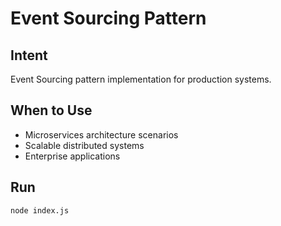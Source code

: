 # Event Sourcing Pattern

## Intent
Event Sourcing pattern implementation for production systems.

## When to Use
- Microservices architecture scenarios
- Scalable distributed systems
- Enterprise applications

## Run
```bash
node index.js
```
